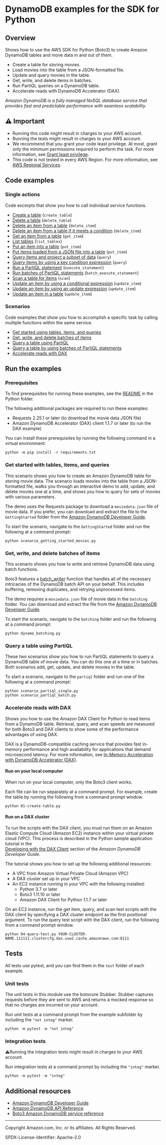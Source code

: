 # DynamoDB examples for the SDK for Python

## Overview

Shows how to use the AWS SDK for Python (Boto3) to create Amazon DynamoDB 
tables and move data in and out of them.
 
* Create a table for storing movies.
* Load movies into the table from a JSON-formatted file.
* Update and query movies in the table.
* Get, write, and delete items in batches.
* Run PartiQL queries on a DynamoDB table. 
* Accelerate reads with DynamoDB Accelerator (DAX).

*Amazon DynamoDB is a fully managed NoSQL database service that provides fast and 
predictable performance with seamless scalability.*

## ⚠️ Important

* Running this code might result in charges to your AWS account. 
* Running the tests might result in charges to your AWS account.
* We recommend that you grant your code least privilege. At most, grant only the minimum 
permissions required to perform the task. For more information, see 
[Grant least privilege](https://docs.aws.amazon.com/IAM/latest/UserGuide/best-practices.html#grant-least-privilege). 
* This code is not tested in every AWS Region. For more information, see 
[AWS Regional Services](https://aws.amazon.com/about-aws/global-infrastructure/regional-product-services).

## Code examples

### Single actions

Code excerpts that show you how to call individual service functions.

* [Create a table](GettingStarted/scenario_getting_started_movies.py)
(`create_table`)
* [Delete a table](GettingStarted/scenario_getting_started_movies.py)
(`delete_table`)
* [Delete an item from a table](GettingStarted/scenario_getting_started_movies.py)
(`delete_item`)
* [Delete an item from a table if it meets a condition](GettingStarted/update_and_query.py)
(`delete_item`)
* [Get an item from a table](GettingStarted/scenario_getting_started_movies.py)
(`get_item`)
* [List tables](GettingStarted/scenario_getting_started_movies.py)
(`list_tables`)
* [Put an item into a table](GettingStarted/scenario_getting_started_movies.py)
(`put_item`)
* [Put items loaded from a JSON file into a table](GettingStarted/scenario_getting_started_movies.py)
(`put_item`)
* [Query items and project a subset of data](GettingStarted/update_and_query.py)
(`query`)
* [Query items by using a key condition expression](GettingStarted/scenario_getting_started_movies.py)
(`query`)
* [Run a PartiQL statement](partiql/scenario_partiql_single.py)
(`execute_statement`)
* [Run batches of PartiQL statements](partiql/scenario_partiql_batch.py)
(`batch_execute_statement`)
* [Scan a table for items](GettingStarted/scenario_getting_started_movies.py)
(`scan`)
* [Update an item by using a conditional expression](GettingStarted/update_and_query.py)
(`update_item`)
* [Update an item by using an update expression](GettingStarted/update_and_query.py)
(`update_item`)
* [Update an item in a table](GettingStarted/scenario_getting_started_movies.py)
(`update_item`)

### Scenarios

Code examples that show you how to accomplish a specific task by calling multiple 
functions within the same service.

* [Get started using tables, items, and queries](GettingStarted/scenario_getting_started_movies.py)
* [Get, write, and delete batches of items](batching/dynamo_batching.py)
* [Query a table using PartiQL](partiql/scenario_partiql_single.py)
* [Query a table by using batches of PartiQL statements](partiql/scenario_partiql_batch.py)
* [Accelerate reads with DAX](TryDax)

## Run the examples

### Prerequisites

To find prerequisites for running these examples, see the 
[README](../../README.md#Prerequisites) in the Python folder.

The following additional packages are required to run these examples:

- Requests 2.25.1 or later (to download the movie data JSON file)
- Amazon DynamoDB Accelerator (DAX) client 1.1.7 or later (to run the DAX example)

You can install these prerequisites by running the following command in a
virtual environment:

```
python -m pip install -r requirements.txt
``` 

### Get started with tables, items, and queries

This scenario shows you how to create an Amazon DynamoDB table for storing movie data. 
The scenario loads movies into the table from a JSON-formatted file, walks you 
through an interactive demo to add, update, and delete movies one at a time, and 
shows you how to query for sets of movies with various parameters.

The demo uses the Requests package to download a `moviedata.json` file of movie data.
If you prefer, you can download and extract the file to the `GettingStarted` folder
from the 
[Amazon DynamoDB Developer Guide](https://docs.aws.amazon.com/amazondynamodb/latest/developerguide/samples/moviedata.zip). 

To start the scenario, navigate to the `GettingStarted` folder and run the following 
at a command prompt:

```
python scenario_getting_started_movies.py
```

### Get, write, and delete batches of items

This scenario shows you how to write and retrieve DynamoDB data using batch functions.

Boto3 features a 
[batch_writer](https://boto3.amazonaws.com/v1/documentation/api/latest/guide/dynamodb.html#batch-writing) 
function that handles all of the necessary intricacies
of the DynamoDB batch API on your behalf. This includes buffering, removing
duplicates, and retrying unprocessed items.

The demo requires a `moviedata.json` file of movie data in the `batching` folder.
You can download and extract the file from the 
[Amazon DynamoDB Developer Guide](https://docs.aws.amazon.com/amazondynamodb/latest/developerguide/samples/moviedata.zip). 

To start the scenario, navigate to the `batching` folder and run the following at a 
command prompt:

```
python dynamo_batching.py
```  

### Query a table using PartiQL

These two scenarios show you how to run PartiQL statements to query a DynamoDB table of 
movie data. You can do this one at a time or in batches. Both scenarios add, get, 
update, and delete movies in the table.

To start a scenario, navigate to the `partiql` folder and run one of the 
following at a command prompt:

```
python scenario_partiql_single.py
python scenario_partiql_batch.py
```

### Accelerate reads with DAX

Shows you how to use the Amazon DAX Client for Python to read items from a DynamoDB 
table. Retrieval, query, and scan speeds are measured for both Boto3 and DAX clients 
to show some of the performance advantages of using DAX.

DAX is a DynamoDB-compatible caching service that provides fast in-memory performance 
and high availability for applications that demand microsecond latency. For more
information, see [In-Memory Acceleration with DynamoDB Accelerator (DAX)](https://docs.aws.amazon.com/amazondynamodb/latest/developerguide/DAX.html). 

#### Run on your local computer

When run on your local computer, only the Boto3 client works.

Each file can be run separately at a command prompt. For example, create the
table by running the following from a command prompt window.

```commandline
python 01-create-table.py
```  

#### Run on a DAX cluster

To run the scripts with the DAX client, you must run them on an Amazon Elastic Compute 
Cloud (Amazon EC2) instance within your virtual private cloud (VPC). This process is 
described in the Python sample application tutorial in the  
[Developing with the DAX Client](https://docs.aws.amazon.com/amazondynamodb/latest/developerguide/DAX.client.html) 
section of the *Amazon DynamoDB Developer Guide*.

The tutorial shows you how to set up the following additional resources:

- A VPC from Amazon Virtual Private Cloud (Amazon VPC)
- A DAX cluster set up in your VPC 
- An EC2 instance running in your VPC with the following installed:
    - Python 3.7 or later
    - Boto3 1.11.10 or later
    - Amazon DAX Client for Python 1.1.7 or later

On an EC2 instance, run the get item, query, and scan test scripts with the DAX client
by specifying a DAX cluster endpoint as the first positional argument.
To run the query test script with the DAX client, run the following from a command 
prompt window.

```commandline
python 04-query-test.py YOUR-CLUSTER-NAME.111111.clustercfg.dax.usw2.cache.amazonaws.com:8111
```

## Tests

All tests use pytest, and you can find them in the `test` folder of each example.

### Unit tests

The unit tests in this module use the botocore Stubber. Stubber captures requests before 
they are sent to AWS and returns a mocked response so that no charges are incurred on 
your account.

Run unit tests at a command prompt from the example subfolder by including the 
`"not integ"` marker.

```
python -m pytest -m "not integ"
```

### Integration tests

⚠️Running the integration tests might result in charges to your AWS account.

Run integration tests at a command prompt by including the `"integ"` marker.

```
python -m pytest -m "integ"
```

## Additional resources

- [Amazon DynamoDB Developer Guide](https://docs.aws.amazon.com/amazondynamodb/latest/developerguide/Introduction.html)
- [Amazon DynamoDB API Reference](https://docs.aws.amazon.com/amazondynamodb/latest/APIReference/Welcome.html)
- [Boto3 Amazon DynamoDB service reference](https://boto3.amazonaws.com/v1/documentation/api/latest/reference/services/dynamodb.html)

---
Copyright Amazon.com, Inc. or its affiliates. All Rights Reserved.

SPDX-License-Identifier: Apache-2.0
